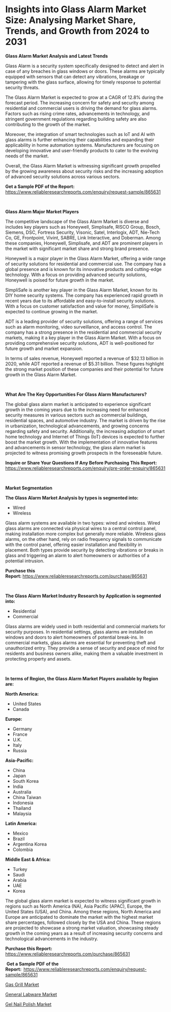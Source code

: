 <p><h1>Insights into Glass Alarm Market Size: Analysing Market Share, Trends, and Growth from 2024 to 2031</h1></p><p><strong>Glass Alarm Market Analysis and Latest Trends</strong></p>
<p><p>Glass Alarm is a security system specifically designed to detect and alert in case of any breaches in glass windows or doors. These alarms are typically equipped with sensors that can detect any vibrations, breakage or tampering with the glass surface, allowing for timely response to potential security threats.</p><p>The Glass Alarm Market is expected to grow at a CAGR of 12.8% during the forecast period. The increasing concern for safety and security among residential and commercial users is driving the demand for glass alarms. Factors such as rising crime rates, advancements in technology, and stringent government regulations regarding building safety are also contributing to the growth of the market.</p><p>Moreover, the integration of smart technologies such as IoT and AI with glass alarms is further enhancing their capabilities and expanding their applicability in home automation systems. Manufacturers are focusing on developing innovative and user-friendly products to cater to the evolving needs of the market.</p><p>Overall, the Glass Alarm Market is witnessing significant growth propelled by the growing awareness about security risks and the increasing adoption of advanced security solutions across various sectors.</p></p>
<p><strong>Get a Sample PDF of the Report:&nbsp;</strong> <a href="https://www.reliableresearchreports.com/enquiry/request-sample/865631">https://www.reliableresearchreports.com/enquiry/request-sample/865631</a></p>
<p>&nbsp;</p>
<p><strong>Glass Alarm Major Market Players</strong></p>
<p><p>The competitive landscape of the Glass Alarm Market is diverse and includes key players such as Honeywell, Simplisafe, RISCO Group, Bosch, Siemens, DSC, Fortress Security, Visonic, Satel, Interlogix, ADT, Nie-Tech Co, GE, Frontpoint, Vivint, SABRE, Link Interactive, and Doberman. Among these companies, Honeywell, Simplisafe, and ADT are prominent players in the market with significant market share and strong brand presence.</p><p>Honeywell is a major player in the Glass Alarm Market, offering a wide range of security solutions for residential and commercial use. The company has a global presence and is known for its innovative products and cutting-edge technology. With a focus on providing advanced security solutions, Honeywell is poised for future growth in the market.</p><p>SimpliSafe is another key player in the Glass Alarm Market, known for its DIY home security systems. The company has experienced rapid growth in recent years due to its affordable and easy-to-install security solutions. With a focus on customer satisfaction and value for money, SimpliSafe is expected to continue growing in the market.</p><p>ADT is a leading provider of security solutions, offering a range of services such as alarm monitoring, video surveillance, and access control. The company has a strong presence in the residential and commercial security markets, making it a key player in the Glass Alarm Market. With a focus on providing comprehensive security solutions, ADT is well-positioned for future growth and market expansion.</p><p>In terms of sales revenue, Honeywell reported a revenue of $32.13 billion in 2020, while ADT reported a revenue of $5.31 billion. These figures highlight the strong market position of these companies and their potential for future growth in the Glass Alarm Market.</p></p>
<p>&nbsp;</p>
<p><strong>What Are The Key Opportunities For Glass Alarm Manufacturers?</strong></p>
<p><p>The global glass alarm market is anticipated to experience significant growth in the coming years due to the increasing need for enhanced security measures in various sectors such as commercial buildings, residential spaces, and automotive industry. The market is driven by the rise in urbanization, technological advancements, and growing concerns regarding safety and security. Additionally, the increasing adoption of smart home technology and Internet of Things (IoT) devices is expected to further boost the market growth. With the implementation of innovative features and advancements in sensor technology, the glass alarm market is projected to witness promising growth prospects in the foreseeable future.</p></p>
<p><strong>Inquire or Share Your Questions If Any Before Purchasing This Report:</strong> <a href="https://www.reliableresearchreports.com/enquiry/pre-order-enquiry/865631">https://www.reliableresearchreports.com/enquiry/pre-order-enquiry/865631</a></p>
<p>&nbsp;</p>
<p><strong>Market Segmentation</strong></p>
<p><strong>The Glass Alarm Market Analysis by types is segmented into:</strong></p>
<p><ul><li>Wired</li><li>Wireless</li></ul></p>
<p><p>Glass alarm systems are available in two types: wired and wireless. Wired glass alarms are connected via physical wires to a central control panel, making installation more complex but generally more reliable. Wireless glass alarms, on the other hand, rely on radio frequency signals to communicate with the control panel, offering easier installation and flexibility in placement. Both types provide security by detecting vibrations or breaks in glass and triggering an alarm to alert homeowners or authorities of a potential intrusion.</p></p>
<p><strong>Purchase this Report:&nbsp;</strong><a href="https://www.reliableresearchreports.com/purchase/865631">https://www.reliableresearchreports.com/purchase/865631</a></p>
<p>&nbsp;</p>
<p><strong>The Glass Alarm Market Industry Research by Application is segmented into:</strong></p>
<p><ul><li>Residential</li><li>Commercial</li></ul></p>
<p><p>Glass alarms are widely used in both residential and commercial markets for security purposes. In residential settings, glass alarms are installed on windows and doors to alert homeowners of potential break-ins. In commercial markets, glass alarms are essential for preventing theft and unauthorized entry. They provide a sense of security and peace of mind for residents and business owners alike, making them a valuable investment in protecting property and assets.</p></p>
<p>&nbsp;</p>
<p><strong>In terms of Region, the Glass Alarm Market Players available by Region are:</strong></p>
<p>
    <p> <strong> North America: </strong>
        <ul>
            <li>United States</li>
            <li>Canada</li>
        </ul>
        </p> 
    <p> <strong> Europe: </strong>
        <ul>
            <li>Germany</li>
            <li>France</li>
            <li>U.K.</li>
            <li>Italy</li>
            <li>Russia</li>
        </ul>
        </p> 
    <p> <strong> Asia-Pacific: </strong>
        <ul>
            <li>China</li>
            <li>Japan</li>
            <li>South Korea</li>
            <li>India</li>
            <li>Australia</li>
            <li>China Taiwan</li>
            <li>Indonesia</li>
            <li>Thailand</li>
            <li>Malaysia</li>
        </ul>
        </p> 
    <p> <strong> Latin America: </strong>
        <ul>
            <li>Mexico</li>
            <li>Brazil</li>
            <li>Argentina Korea</li>
            <li>Colombia</li>
        </ul>
        </p> 
    <p> <strong> Middle East & Africa: </strong>
        <ul>
            <li>Turkey</li>
            <li>Saudi</li>
            <li>Arabia</li>
            <li>UAE</li>
            <li>Korea</li>
        </ul>
    </p>
    </p>
<p><p>The global glass alarm market is expected to witness significant growth in regions such as North America (NA), Asia Pacific (APAC), Europe, the United States (USA), and China. Among these regions, North America and Europe are anticipated to dominate the market with the highest market share percentages, followed closely by the USA and China. These regions are projected to showcase a strong market valuation, showcasing steady growth in the coming years as a result of increasing security concerns and technological advancements in the industry.</p></p>
<p><strong>Purchase this Report: </strong><a href="https://www.reliableresearchreports.com/purchase/865631">https://www.reliableresearchreports.com/purchase/865631</a></p>
<p>&nbsp;<strong>Get a Sample PDF of the Report:&nbsp;&nbsp;</strong><a href="https://www.reliableresearchreports.com/enquiry/request-sample/865631">https://www.reliableresearchreports.com/enquiry/request-sample/865631</a></p>
<p><strong></strong></p>
<p><p><a href="https://github.com/mauripalmi/Market-Research-Report-List-2/blob/main/gas-grill-market.md">Gas Grill Market</a></p><p><a href="https://github.com/redneck06/Market-Research-Report-List-2/blob/main/general-labware-market.md">General Labware Market</a></p><p><a href="https://github.com/nicoletavirag/Market-Research-Report-List-2/blob/main/gel-nail-polish-market.md">Gel Nail Polish Market</a></p></p>